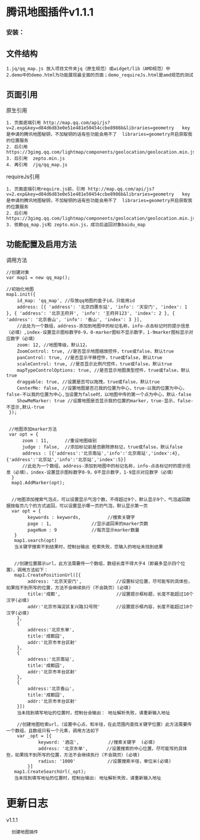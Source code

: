腾讯地图插件v1.1.1
====

### 安装：

## 文件结构


    1.jq/qq_map.js 放入项目文件夹jq（原生规范）或widget/lib（AMD规范）中
    2.demo中的demo.html为功能展现最全面的页面；demo_requireJs.html是amd规范的测试
    
## 页面引用


原生引用

    1. 页面底端引用 http://map.qq.com/api/js?v=2.exp&key=d84d6d83e0e51e481e50454ccbe8986b&libraries=geometry   key是申请的腾讯地图秘钥，不加秘钥的话有些功能会用不了  libraries=geometry开启获取我的位置服务
    2. 后引用  https://3gimg.qq.com/lightmap/components/geolocation/geolocation.min.js
    3. 后引用  zepto.min.js
    4. 再引用  /jq/qq_map.js
    
requireJs引用

    1. 页面底端引用require.js前，引用 http://map.qq.com/api/js?v=2.exp&key=d84d6d83e0e51e481e50454ccbe8986b&libraries=geometry   key是申请的腾讯地图秘钥，不加秘钥的话有些功能会用不了  libraries=geometry开启获取我的位置服务
    2. 后引用 https://3gimg.qq.com/lightmap/components/geolocation/geolocation.min.js
    3. 依赖qq_map.js和 zepto.min.js，成功后返回对象baidu_map
    
## 功能配置及启用方法


调用方法

    //创建对象
    var map1 = new qq_map();
    
    //初始化地图
    map1.init({
        id_map: 'qq_map', //存放qq地图的盒子id，只能用id
        address: [{ 'address': '北京四惠东站', 'info': '天安门', 'index': 1 }, { 'address': '北京王府井', 'info': '王府井123', 'index': 2 }, { 'address': '北京香山', 'info': '香山', 'index': 3 }],
        //此处为一个数组，address-添加到地图中的标记名称，info-点击标记时的提示信息（必填）,index-设置显示图标数字0-9，0-marker图标不显示数字，1-9marker图标显示对应数字（必填） 
        zoom: 12, //地图等级，默认12，
        ZoomControl: true, //是否显示地图缩放控件，true或false，默认true
        panControl: true, //是否显示平移控件，true或false，默认true
        scaleControl: true, //是否显示比例尺控件，true或false，默认true
        mapTypeControlOptions: true, //是否显示地图类型控件，true或false，默认true
        draggable: true, //设置是否可以拖拽，true或false，默认true
        CenterMe: false, //设置地图是否已我的位置为中心，true-以我的位置为中心，false-不以我的位置为中心,当设置为false时，以地图中传的第一个点为中心，默认-false
        ShowMeMarker: true //设置地图是否显示我的位置的marker，true-显示，false-不显示,默认-true
     });
     
     
     //地图添加marker方法
     var opt = {
          zoom : 11,      //重设地图级别
          judge : false,  //添加标记前是否删除原标记，true或false，默认false
          address : [{'address':'北京南站','info':'北京南站','index':4},{'address':'北京站','info':'北京站','index':5}]   
          //此处为一个数组，address-添加到地图中的标记名称，info-点击标记时的提示信息（必填），index-设置显示图标数字0-9，0不显示数字，1-9显示对应数字（必填） 
      }
      map1.AddMarker(opt);
      
      
      //地图添加搜索气泡点，可以设置显示气泡个数，不得超过9个，默认显示9个，气泡返回数据按每页几个的方式返回，可以设置显示哪一页的气泡，默认显示第一页
      var opt = {
            keywords : keywords,          //搜索关键字
            page : 1,               //显示返回来的marker页数
            pageNum : 9             //每页显示marker数量
       }
       map1.search(opt)
       当关键字搜索不到结果时，控制台输出 检索失败，您输入的地址未找到结果
       
       
       //创建位置展示url，此方法需要传一个数组，数组长度不得大于4（即最多显示四个位置），调用方法如下：
       map1.CreatePositionUrl([{
            address: '北京天安门',             //设置标记位置，尽可能写的具体些，如果找不到所写的位置，方法不会继续执行（不会跳页）(必填)
            title:'成都',                     //设置提示框标题，长度不能超过10个汉字(必填)
            addr:'北京市海淀区复兴路32号院'      //设置提示框内容，长度不能超过10个汉字(必填)
        },
        {
            address:'北京东单',
            title:'成都园',
            addr:'北京市丰台区射'
        },
        {
            address:'北京南站',
            title:'成都园',
            addr:'北京市丰台区射'
        },
        {
            address:'北京香山',
            title:'成都园',
            addr:'北京市丰台区射'
        }])
        当未找到填写地址的位置时，控制台会输出： 地址解析失败，请重新输入地址
        
        //创建地图检索url，（设置中心点，和半径，在此范围内查找关键字位置）此方法需要传一个数组，且数组只有一个元素，调用方法如下
        var _opt = [{
                keyword: '酒店',           //搜索关键字  (必填)
                address: '北京东单',       //设置搜索的中心位置，尽可能写的具体些，如果找不到所写的位置，方法不会继续执行（不会跳页）(必填)
                radius: '1000'            //设置搜索半径，单位米(必填)
            }]
       map1.CreateSearchUrl(_opt);
       当未找到填写地址的位置时，控制台输出: 地址解析失败，请重新输入地址
       
 更新日志
 ====
 
 v1.1.1
    
      创建地图插件
       
       
       
       
       
